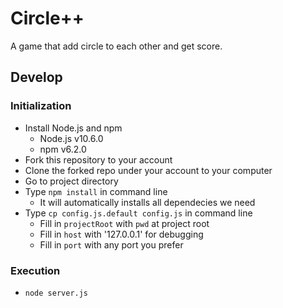 # Circle++

A game that add circle to each other and get score.

## Develop

### Initialization

* Install Node.js and npm
    * Node.js v10.6.0
    * npm v6.2.0
* Fork this repository to your account
* Clone the forked repo under your account to your computer
* Go to project directory
* Type `npm install` in command line
    * It will automatically installs all dependecies we need
* Type `cp config.js.default config.js` in command line
    * Fill in `projectRoot` with `pwd` at project root
    * Fill in `host` with '127.0.0.1' for debugging
    * Fill in `port` with any port you prefer

### Execution

* `node server.js`
